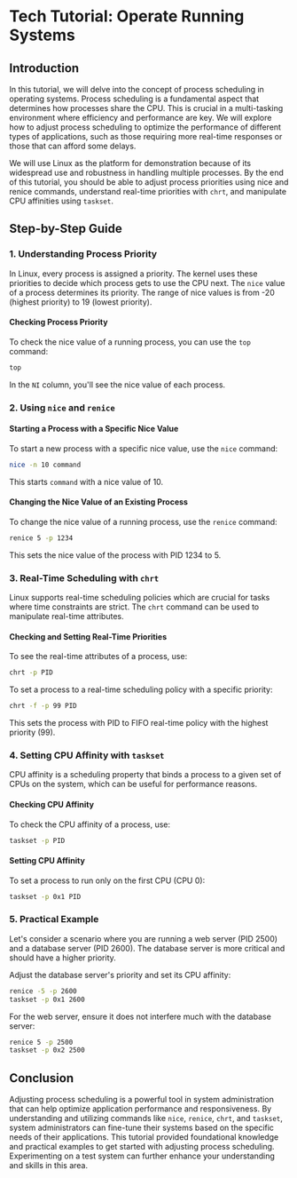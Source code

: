 # Tech Tutorial: Operate Running Systems

## Introduction

In this tutorial, we will delve into the concept of process scheduling in operating systems. Process scheduling is a fundamental aspect that determines how processes share the CPU. This is crucial in a multi-tasking environment where efficiency and performance are key. We will explore how to adjust process scheduling to optimize the performance of different types of applications, such as those requiring more real-time responses or those that can afford some delays.

We will use Linux as the platform for demonstration because of its widespread use and robustness in handling multiple processes. By the end of this tutorial, you should be able to adjust process priorities using nice and renice commands, understand real-time priorities with `chrt`, and manipulate CPU affinities using `taskset`.

## Step-by-Step Guide

### 1. Understanding Process Priority

In Linux, every process is assigned a priority. The kernel uses these priorities to decide which process gets to use the CPU next. The `nice` value of a process determines its priority. The range of nice values is from -20 (highest priority) to 19 (lowest priority).

#### Checking Process Priority

To check the nice value of a running process, you can use the `top` command:

```bash
top
```

In the `NI` column, you'll see the nice value of each process.

### 2. Using `nice` and `renice`

#### Starting a Process with a Specific Nice Value

To start a new process with a specific nice value, use the `nice` command:

```bash
nice -n 10 command
```

This starts `command` with a nice value of 10.

#### Changing the Nice Value of an Existing Process

To change the nice value of a running process, use the `renice` command:

```bash
renice 5 -p 1234
```

This sets the nice value of the process with PID 1234 to 5.

### 3. Real-Time Scheduling with `chrt`

Linux supports real-time scheduling policies which are crucial for tasks where time constraints are strict. The `chrt` command can be used to manipulate real-time attributes.

#### Checking and Setting Real-Time Priorities

To see the real-time attributes of a process, use:

```bash
chrt -p PID
```

To set a process to a real-time scheduling policy with a specific priority:

```bash
chrt -f -p 99 PID
```

This sets the process with PID to FIFO real-time policy with the highest priority (99).

### 4. Setting CPU Affinity with `taskset`

CPU affinity is a scheduling property that binds a process to a given set of CPUs on the system, which can be useful for performance reasons.

#### Checking CPU Affinity

To check the CPU affinity of a process, use:

```bash
taskset -p PID
```

#### Setting CPU Affinity

To set a process to run only on the first CPU (CPU 0):

```bash
taskset -p 0x1 PID
```

### 5. Practical Example

Let's consider a scenario where you are running a web server (PID 2500) and a database server (PID 2600). The database server is more critical and should have a higher priority. 

Adjust the database server's priority and set its CPU affinity:

```bash
renice -5 -p 2600
taskset -p 0x1 2600
```

For the web server, ensure it does not interfere much with the database server:

```bash
renice 5 -p 2500
taskset -p 0x2 2500
```

## Conclusion

Adjusting process scheduling is a powerful tool in system administration that can help optimize application performance and responsiveness. By understanding and utilizing commands like `nice`, `renice`, `chrt`, and `taskset`, system administrators can fine-tune their systems based on the specific needs of their applications. This tutorial provided foundational knowledge and practical examples to get started with adjusting process scheduling. Experimenting on a test system can further enhance your understanding and skills in this area.